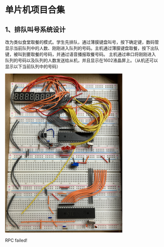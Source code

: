 # 单片机项目合集

## 1、排队叫号系统设计

改为类似食堂取餐的模式。学生先排队，通过薄膜键盘叫号，按下确定键，数码管显示当前队列中的人数、刚刚进入队列的号码。主机通过薄膜键盘取餐，按下出队键，被叫到要取餐的号码，并通过语音播报取餐号码。 主机通过串口将刚刚进入队列的号码以及队列的人数发送给从机，并且显示在1602液晶屏上。（从机还可以显示以下当前队列中的号码）

![](./resources/排队系统设计_面包板连接_1.png) 

RPC failed!